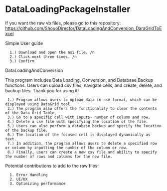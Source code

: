 # DataLoadingPackageInstaller

If you want the raw vb files, please go to this repository: https://github.com/ShouoDirector/DataLoadingAndConversion_DaraGridToExcel 

Simple User guide

      1.) Download and open the msi file. /n
      2.) Click next three times. /n
      3.) Confirm


DataLoadingAndConversion

This program includes Data Loading, Conversion, and Database Backup functions. Users can upload csv files, navigate cells, and create, delete, and backup files. Thank you for using it!

     1.) Program allows users to upload data in csv format, which can be displayed using DataGrid tool. 
     2.) The program also offers the functionality to clear the contents of the Data Grid Table, 
     3.) Go to a specific cell with inputs- number of column and row, 
     4.) Delete a csv file with specifying the location of the file. 
     5.) Users can also perform a database backup and specify the location of the backup file. 
     6.) The location of the focused cell is displayed dynamically as text. 
     7.) In addition, the program allows users to delete a specified row or column by inputting the number of the column or row. 
     8.) Finally, users can create a new csv file and ability to specify the number of rows and columns for the new file.

Potential contributions to add to the raw files:

      1. Error Handling
      2. UI/UX
      3. Optimizing performance
